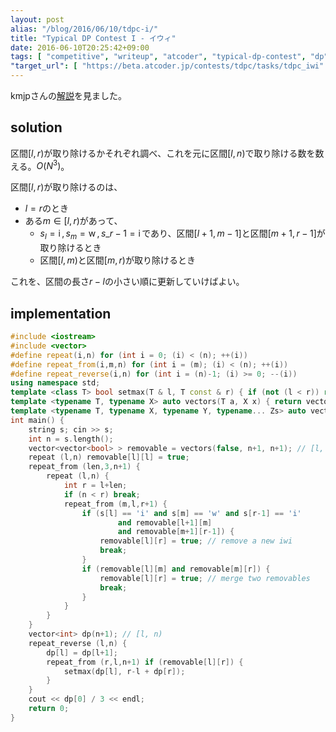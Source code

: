 ```yaml
---
layout: post
alias: "/blog/2016/06/10/tdpc-i/"
title: "Typical DP Contest I - イウィ"
date: 2016-06-10T20:25:42+09:00
tags: [ "competitive", "writeup", "atcoder", "typical-dp-contest", "dp" ]
"target_url": [ "https://beta.atcoder.jp/contests/tdpc/tasks/tdpc_iwi" ]
---
```


kmjpさんの[解説](http://kmjp.hatenablog.jp/entry/2013/09/06/0930)を見ました。

## solution

区間$[l,r)$が取り除けるかそれぞれ調べ、これを元に区間$[l,n)$で取り除ける数を数える。$O(N^3)$。

区間$[l,r)$が取り除けるのは、

-   $l = r$のとき
-   ある$m \in [l,r)$があって、
    -   $s_l = \operatorname{i}, s_m = \operatorname{w}, s\_{r-1} = \operatorname{i}$であり、区間$[l+1,m-1]$と区間$[m+1,r-1]$が取り除けるとき
    -   区間$[l,m)$と区間$[m,r)$が取り除けるとき

これを、区間の長さ$r-l$の小さい順に更新していけばよい。

## implementation

``` c++
#include <iostream>
#include <vector>
#define repeat(i,n) for (int i = 0; (i) < (n); ++(i))
#define repeat_from(i,m,n) for (int i = (m); (i) < (n); ++(i))
#define repeat_reverse(i,n) for (int i = (n)-1; (i) >= 0; --(i))
using namespace std;
template <class T> bool setmax(T & l, T const & r) { if (not (l < r)) return false; l = r; return true; }
template <typename T, typename X> auto vectors(T a, X x) { return vector<T>(x, a); }
template <typename T, typename X, typename Y, typename... Zs> auto vectors(T a, X x, Y y, Zs... zs) { auto cont = vectors(a, y, zs...); return vector<decltype(cont)>(x, cont); }
int main() {
    string s; cin >> s;
    int n = s.length();
    vector<vector<bool> > removable = vectors(false, n+1, n+1); // [l, r)
    repeat (l,n) removable[l][l] = true;
    repeat_from (len,3,n+1) {
        repeat (l,n) {
            int r = l+len;
            if (n < r) break;
            repeat_from (m,l,r+1) {
                if (s[l] == 'i' and s[m] == 'w' and s[r-1] == 'i'
                        and removable[l+1][m]
                        and removable[m+1][r-1]) {
                    removable[l][r] = true; // remove a new iwi
                    break;
                }
                if (removable[l][m] and removable[m][r]) {
                    removable[l][r] = true; // merge two removables
                    break;
                }
            }
        }
    }
    vector<int> dp(n+1); // [l, n)
    repeat_reverse (l,n) {
        dp[l] = dp[l+1];
        repeat_from (r,l,n+1) if (removable[l][r]) {
            setmax(dp[l], r-l + dp[r]);
        }
    }
    cout << dp[0] / 3 << endl;
    return 0;
}
```
